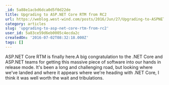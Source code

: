 ```yaml
---
_id: 5a88e1acbd6dca0d5f0d22de
title: Upgrading to ASP.NET Core RTM from RC2
url: https://weblog.west-wind.com/posts/2016/Jun/27/Upgrading-to-ASPNET-Core-RTM-from-RC2
category: articles
slug: 'upgrading-to-asp-net-core-rtm-from-rc2'
user_id: 5a83ce59d6eb0005c4ecda2c
createdOn: '2016-07-02T08:32:18.000Z'
tags: []
---
```


ASP.NET Core RTM is finally here.A big congratulation to the .NET Core and ASP.NET teams for getting this massive piece of software into our hands in release mode. It's been a long and challenging road, but looking where we've landed and where it appears where we're heading with .NET Core, I think it was well worth the wait and tribulations.
